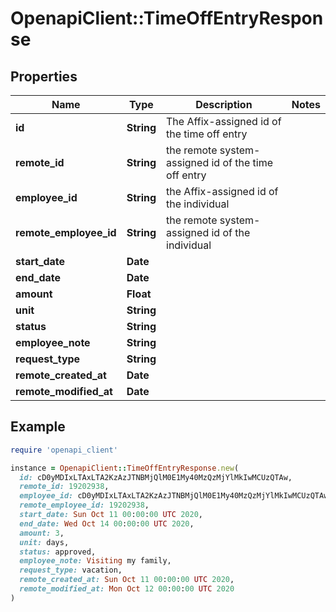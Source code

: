 # OpenapiClient::TimeOffEntryResponse

## Properties

| Name | Type | Description | Notes |
| ---- | ---- | ----------- | ----- |
| **id** | **String** | The Affix-assigned id of the time off entry |  |
| **remote_id** | **String** | the remote system-assigned id of the time off entry |  |
| **employee_id** | **String** | the Affix-assigned id of the individual |  |
| **remote_employee_id** | **String** | the remote system-assigned id of the individual |  |
| **start_date** | **Date** |  |  |
| **end_date** | **Date** |  |  |
| **amount** | **Float** |  |  |
| **unit** | **String** |  |  |
| **status** | **String** |  |  |
| **employee_note** | **String** |  |  |
| **request_type** | **String** |  |  |
| **remote_created_at** | **Date** |  |  |
| **remote_modified_at** | **Date** |  |  |

## Example

```ruby
require 'openapi_client'

instance = OpenapiClient::TimeOffEntryResponse.new(
  id: cD0yMDIxLTAxLTA2KzAzJTNBMjQlM0E1My40MzQzMjYlMkIwMCUzQTAw,
  remote_id: 19202938,
  employee_id: cD0yMDIxLTAxLTA2KzAzJTNBMjQlM0E1My40MzQzMjYlMkIwMCUzQTAw,
  remote_employee_id: 19202938,
  start_date: Sun Oct 11 00:00:00 UTC 2020,
  end_date: Wed Oct 14 00:00:00 UTC 2020,
  amount: 3,
  unit: days,
  status: approved,
  employee_note: Visiting my family,
  request_type: vacation,
  remote_created_at: Sun Oct 11 00:00:00 UTC 2020,
  remote_modified_at: Mon Oct 12 00:00:00 UTC 2020
)
```

